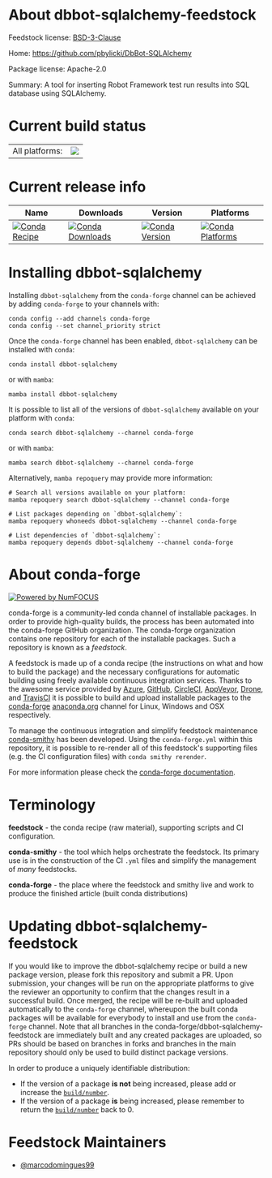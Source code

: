 About dbbot-sqlalchemy-feedstock
================================

Feedstock license: [BSD-3-Clause](https://github.com/conda-forge/dbbot-sqlalchemy-feedstock/blob/main/LICENSE.txt)

Home: https://github.com/pbylicki/DbBot-SQLAlchemy

Package license: Apache-2.0

Summary: A tool for inserting Robot Framework test run results into SQL database using SQLAlchemy.

Current build status
====================


<table><tr><td>All platforms:</td>
    <td>
      <a href="https://dev.azure.com/conda-forge/feedstock-builds/_build/latest?definitionId=20850&branchName=main">
        <img src="https://dev.azure.com/conda-forge/feedstock-builds/_apis/build/status/dbbot-sqlalchemy-feedstock?branchName=main">
      </a>
    </td>
  </tr>
</table>

Current release info
====================

| Name | Downloads | Version | Platforms |
| --- | --- | --- | --- |
| [![Conda Recipe](https://img.shields.io/badge/recipe-dbbot--sqlalchemy-green.svg)](https://anaconda.org/conda-forge/dbbot-sqlalchemy) | [![Conda Downloads](https://img.shields.io/conda/dn/conda-forge/dbbot-sqlalchemy.svg)](https://anaconda.org/conda-forge/dbbot-sqlalchemy) | [![Conda Version](https://img.shields.io/conda/vn/conda-forge/dbbot-sqlalchemy.svg)](https://anaconda.org/conda-forge/dbbot-sqlalchemy) | [![Conda Platforms](https://img.shields.io/conda/pn/conda-forge/dbbot-sqlalchemy.svg)](https://anaconda.org/conda-forge/dbbot-sqlalchemy) |

Installing dbbot-sqlalchemy
===========================

Installing `dbbot-sqlalchemy` from the `conda-forge` channel can be achieved by adding `conda-forge` to your channels with:

```
conda config --add channels conda-forge
conda config --set channel_priority strict
```

Once the `conda-forge` channel has been enabled, `dbbot-sqlalchemy` can be installed with `conda`:

```
conda install dbbot-sqlalchemy
```

or with `mamba`:

```
mamba install dbbot-sqlalchemy
```

It is possible to list all of the versions of `dbbot-sqlalchemy` available on your platform with `conda`:

```
conda search dbbot-sqlalchemy --channel conda-forge
```

or with `mamba`:

```
mamba search dbbot-sqlalchemy --channel conda-forge
```

Alternatively, `mamba repoquery` may provide more information:

```
# Search all versions available on your platform:
mamba repoquery search dbbot-sqlalchemy --channel conda-forge

# List packages depending on `dbbot-sqlalchemy`:
mamba repoquery whoneeds dbbot-sqlalchemy --channel conda-forge

# List dependencies of `dbbot-sqlalchemy`:
mamba repoquery depends dbbot-sqlalchemy --channel conda-forge
```


About conda-forge
=================

[![Powered by
NumFOCUS](https://img.shields.io/badge/powered%20by-NumFOCUS-orange.svg?style=flat&colorA=E1523D&colorB=007D8A)](https://numfocus.org)

conda-forge is a community-led conda channel of installable packages.
In order to provide high-quality builds, the process has been automated into the
conda-forge GitHub organization. The conda-forge organization contains one repository
for each of the installable packages. Such a repository is known as a *feedstock*.

A feedstock is made up of a conda recipe (the instructions on what and how to build
the package) and the necessary configurations for automatic building using freely
available continuous integration services. Thanks to the awesome service provided by
[Azure](https://azure.microsoft.com/en-us/services/devops/), [GitHub](https://github.com/),
[CircleCI](https://circleci.com/), [AppVeyor](https://www.appveyor.com/),
[Drone](https://cloud.drone.io/welcome), and [TravisCI](https://travis-ci.com/)
it is possible to build and upload installable packages to the
[conda-forge](https://anaconda.org/conda-forge) [anaconda.org](https://anaconda.org/)
channel for Linux, Windows and OSX respectively.

To manage the continuous integration and simplify feedstock maintenance
[conda-smithy](https://github.com/conda-forge/conda-smithy) has been developed.
Using the ``conda-forge.yml`` within this repository, it is possible to re-render all of
this feedstock's supporting files (e.g. the CI configuration files) with ``conda smithy rerender``.

For more information please check the [conda-forge documentation](https://conda-forge.org/docs/).

Terminology
===========

**feedstock** - the conda recipe (raw material), supporting scripts and CI configuration.

**conda-smithy** - the tool which helps orchestrate the feedstock.
                   Its primary use is in the construction of the CI ``.yml`` files
                   and simplify the management of *many* feedstocks.

**conda-forge** - the place where the feedstock and smithy live and work to
                  produce the finished article (built conda distributions)


Updating dbbot-sqlalchemy-feedstock
===================================

If you would like to improve the dbbot-sqlalchemy recipe or build a new
package version, please fork this repository and submit a PR. Upon submission,
your changes will be run on the appropriate platforms to give the reviewer an
opportunity to confirm that the changes result in a successful build. Once
merged, the recipe will be re-built and uploaded automatically to the
`conda-forge` channel, whereupon the built conda packages will be available for
everybody to install and use from the `conda-forge` channel.
Note that all branches in the conda-forge/dbbot-sqlalchemy-feedstock are
immediately built and any created packages are uploaded, so PRs should be based
on branches in forks and branches in the main repository should only be used to
build distinct package versions.

In order to produce a uniquely identifiable distribution:
 * If the version of a package **is not** being increased, please add or increase
   the [``build/number``](https://docs.conda.io/projects/conda-build/en/latest/resources/define-metadata.html#build-number-and-string).
 * If the version of a package **is** being increased, please remember to return
   the [``build/number``](https://docs.conda.io/projects/conda-build/en/latest/resources/define-metadata.html#build-number-and-string)
   back to 0.

Feedstock Maintainers
=====================

* [@marcodomingues99](https://github.com/marcodomingues99/)

